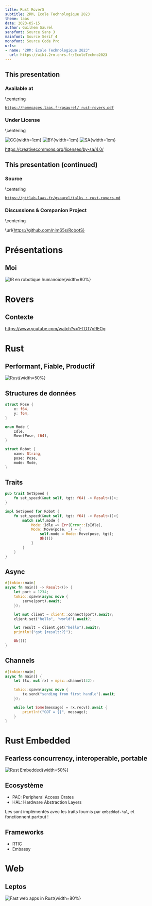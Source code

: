 ```yaml
---
title: Rust RoverS
subtitle: 2RM, École Technologique 2023
theme: laas
date: 2023-05-15
author: Guilhem Saurel
sansfont: Source Sans 3
mainfont: Source Serif 4
monofont: Source Code Pro
urls:
- name: "2RM: École Technologique 2023"
  url: https://wiki.2rm.cnrs.fr/EcoleTechno2023
---
```


## This presentation

### Available at

\centering

[`https://homepages.laas.fr/gsaurel/
rust-rovers.pdf`](https://homepages.laas.fr/gsaurel/rust-rovers.pdf)

### Under License

\centering

![CC](media/cc.png){width=1cm}
![BY](media/by.png){width=1cm}
![SA](media/sa.png){width=1cm}

<https://creativecommons.org/licenses/by-sa/4.0/>

## This presentation (continued)

### Source

\centering

[`https://gitlab.laas.fr/gsaurel/talks :
rust-rovers.md`](https://gitlab.laas.fr/gsaurel/talks/-/blob/main/rust-rovers.md)

### Discussions & Companion Project

\centering

\url{https://github.com/nim65s/RobotS}

# Présentations

## Moi

![IR en robotique humanoïde](media/robots.jpg){width=80%}

# Rovers

## Contexte

<https://www.youtube.com/watch?v=1-TDT7pREOg>

# Rust

## Performant, Fiable, Productif

![Rust](media/rust.png){width=50%}

## Structures de données

```rust
struct Pose {
    x: f64,
    y: f64,
}

enum Mode {
    Idle,
    Move(Pose, f64),
}

struct Robot {
    name: String,
    pose: Pose,
    mode: Mode,
}
```

## Traits

```rust
pub trait SetSpeed {
    fn set_speed(&mut self, tgt: f64) -> Result<()>;
}

impl SetSpeed for Robot {
    fn set_speed(&mut self, tgt: f64) -> Result<()>{
        match self.mode {
            Mode::Idle => Err(Error::IsIdle),
            Mode::Move(pose, _) = {
                self.mode = Mode::Move(pose, tgt);
                Ok(())
            }
        }
    }
}
```

## Async

```rust
#[tokio::main]
async fn main() -> Result<()> {
    let port = 1234;
    tokio::spawn(async move {
        serve(port).await;
    });

    let mut client = client::connect(port).await?;
    client.set("hello", "world").await?;

    let result = client.get("hello").await?;
    println!("got {result:?}");

    Ok(())
}
```

## Channels

```rust
#[tokio::main]
async fn main() {
    let (tx, mut rx) = mpsc::channel(32);

    tokio::spawn(async move {
        tx.send("sending from first handle").await;
    });

    while let Some(message) = rx.recv().await {
        println!("GOT = {}", message);
    }
}
```

# Rust Embedded

## Fearless concurrency, interoperable, portable

![Rust Embedded](media/rust-embedded.png){width=50%}

## Ecosystème

- PAC: Peripheral Access Crates
- HAL: Hardware Abstraction Layers

Les sont implémentés avec les traits fournis par `embedded-hal`, et fonctionnent partout !

## Frameworks

- RTIC
- Embassy

# Web

## Leptos

![Fast web apps in Rust](media/leptos.png){width=80%}
